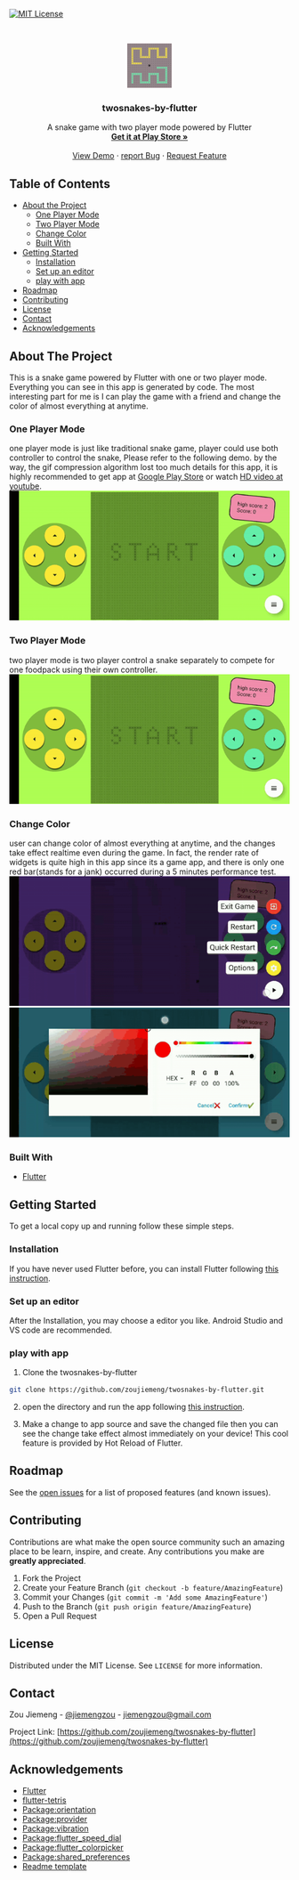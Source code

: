 
<!-- PROJECT SHIELDS -->
<!--
*** I'm using markdown "reference style" links for readability.
*** Reference links are enclosed in brackets [ ] instead of parentheses ( ).
*** See the bottom of this document for the declaration of the reference variables
*** for contributors-url, forks-url, etc. This is an optional, concise syntax you may use.
*** https://www.markdownguide.org/basic-syntax/#reference-style-links
-->
[![MIT License][license-shield]][license-url]
<!-- [![LinkedIn][linkedin-shield]][linkedin-url] -->



<!-- PROJECT LOGO -->
<br />
<p align="center">
  <a href="https://github.com/zoujiemeng/twosnakes-by-flutter">
    <img src="./assets/icon/icon2.png" alt="Logo" width="80" height="80">
  </a>

  <h3 align="center">twosnakes-by-flutter</h3>

  <p align="center">
    A snake game with two player mode powered by Flutter
    <br />
    <a href="https://play.google.com/store/apps/details?id=com.jaytown.twosnakes"><strong>Get it at Play Store »</strong></a>
    <br />
    <br />
    <a href="https://github.com/zoujiemeng/twosnakes-by-flutter">View Demo</a>
    ·
    <a href="https://github.com/zoujiemeng/twosnakes-by-flutter/issues">report Bug</a>
    ·
    <a href="https://github.com/zoujiemeng/twosnakes-by-flutter/issues">Request Feature</a>
  </p>
</p>



<!-- TABLE OF CONTENTS -->
## Table of Contents

* [About the Project](#about-the-project)
  * [One Player Mode](#One-Player-Mode)
  * [Two Player Mode](#Two-Player-Mode)
  * [Change Color](#Change-Color)
  * [Built With](#built-with)
* [Getting Started](#getting-started)
  * [Installation](#installation)
  * [Set up an editor](#Set-up-an-editor)
  * [play with app](#play-with-app)
* [Roadmap](#roadmap)
* [Contributing](#contributing)
* [License](#license)
* [Contact](#contact)
* [Acknowledgements](#acknowledgements)



<!-- ABOUT THE PROJECT -->
## About The Project
This is a snake game powered by Flutter with one or two player mode. Everything you can see in this app is generated by code. The most interesting part for me is I can play the game with a friend and change the color of almost everything at anytime.

### One Player Mode
one player mode is just like traditional snake game, player could use both controller to control the snake, Please refer to the following demo. by the way, the gif compression algorithm lost too much details for this app, it is highly recommended to get app at [Google Play Store](https://play.google.com/store/apps/details?id=com.jaytown.twosnakes) or watch [HD video at youtube](https://youtu.be/fRPARjtkeR8).
![one player mode preview](./assets/demo/1player.gif)

### Two Player Mode
two player mode is two player control a snake separately to compete for one foodpack using their own controller.
![two player mode preview](./assets/demo/2player.gif)

### Change Color
user can change color of almost everything at anytime, and the changes take effect realtime even during the game. In fact, the render rate of widgets is quite high in this app since its a game app, and there is only one red bar(stands for a jank) occurred during a 5 minutes performance test.
![change color preview1](./assets/demo/color1.gif)
![change color preview2](./assets/demo/color2.gif)

### Built With

* [Flutter](https://flutter.dev/)

<!-- GETTING STARTED -->
## Getting Started

To get a local copy up and running follow these simple steps.

### Installation

If you have never used Flutter before, you can install Flutter following [this instruction](https://flutter.dev/docs/get-started/install).

### Set up an editor

After the Installation, you may choose a editor you like. Android Studio and VS code are recommended.

### play with app

1. Clone the twosnakes-by-flutter
```sh
git clone https://github.com/zoujiemeng/twosnakes-by-flutter.git
```

2. open the directory and run the app following [this instruction](https://flutter.dev/docs/get-started/test-drive).

3. Make a change to app source and save the changed file then you can see the change take effect almost immediately on your device! This cool feature is provided by Hot Reload of Flutter.

<!-- ROADMAP -->
## Roadmap

See the [open issues](https://github.com/zoujiemeng/twosnakes-by-flutter/issues) for a list of proposed features (and known issues).



<!-- CONTRIBUTING -->
## Contributing

Contributions are what make the open source community such an amazing place to be learn, inspire, and create. Any contributions you make are **greatly appreciated**.

1. Fork the Project
2. Create your Feature Branch (`git checkout -b feature/AmazingFeature`)
3. Commit your Changes (`git commit -m 'Add some AmazingFeature'`)
4. Push to the Branch (`git push origin feature/AmazingFeature`)
5. Open a Pull Request



<!-- LICENSE -->
## License
Distributed under the MIT License. See `LICENSE` for more information.



<!-- CONTACT -->
## Contact

Zou Jiemeng - [@jiemengzou](https://twitter.com/jiemengzou) - jiemengzou@gmail.com

Project Link: [https://github.com/zoujiemeng/twosnakes-by-flutter](https://github.com/zoujiemeng/twosnakes-by-flutter)



<!-- ACKNOWLEDGEMENTS -->
## Acknowledgements

* [Flutter](https://github.com/flutter/flutter)
* [flutter-tetris](https://github.com/boyan01/flutter-tetris)
* [Package:orientation](https://pub.dev/packages/orientation)
* [Package:provider](https://pub.dev/packages/provider)
* [Package:vibration](https://pub.dev/packages/vibration)
* [Package:flutter_speed_dial](https://pub.dev/packages/flutter_speed_dial)
* [Package:flutter_colorpicker](https://pub.dev/packages/flutter_colorpicker)
* [Package:shared_preferences](https://pub.dev/packages/shared_preferences)
* [Readme template](https://github.com/othneildrew/Best-README-Template)





<!-- MARKDOWN LINKS & IMAGES -->
<!-- https://www.markdownguide.org/basic-syntax/#reference-style-links -->
[license-shield]: https://img.shields.io/github/license/othneildrew/Best-README-Template.svg?style=flat-square
[license-url]: https://github.com/othneildrew/Best-README-Template/blob/master/LICENSE.txt
[linkedin-shield]: https://img.shields.io/badge/-LinkedIn-black.svg?style=flat-square&logo=linkedin&colorB=555
[linkedin-url]: https://linkedin.com/in/othneildrew
